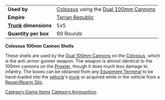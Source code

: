 |                                          |                                                                                               |
|------------------------------------------|-----------------------------------------------------------------------------------------------|
| **Used by**                              | [Colossus](Colossus "wikilink") using the [Dual 100mm Cannons](Dual_100mm_Cannons "wikilink") |
| **Empire**                               | [Terran Republic](Terran_Republic "wikilink")                                                 |
| **[Trunk](Trunk "wikilink") dimensions** | 5x5                                                                                           |
| **Quantity per box**                     | 90 Rounds                                                                                     |

**Colossus 100mm Cannon Shells**

These shells are used by the [Dual 100mm
Cannons](Dual_100mm_Cannons "wikilink") on the
[Colossus](Colossus "wikilink"), which is the anti-armor gunner weapon.
The weapon is almost identical to the 100mm cannons on the
[Prowler](Prowler "wikilink"), though it does much less damage to
infantry. The boxes can be obtained from any [Equipment
Terminal](Equipment_Terminal "wikilink") to be hand-loaded into the
[vehicle](vehicle "wikilink")'s [trunk](trunk "wikilink") or acquired
while in the vehicle from a [Repair/Rearm
Silo](Repair/Rearm_Silo "wikilink").

[Category:Game Items](Category:Game_Items "wikilink")
[Category:Ammunition](Category:Ammunition "wikilink")